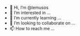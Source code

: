 - 👋 Hi, I’m @lemusos
- 👀 I’m interested in ...
- 🌱 I’m currently learning ...
- 💞️ I’m looking to collaborate on ...
- 📫 How to reach me ...

<!---
lemusos/lemusos is a ✨ special ✨ repository because its `README.md` (this file) appears on your GitHub profile.
You can click the Preview link to take a look at your changes.
--->
